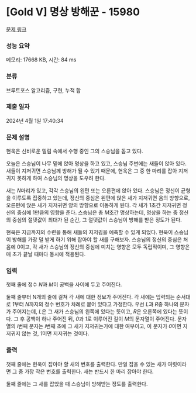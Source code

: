 # [Gold V] 명상 방해꾼 - 15980 

[문제 링크](https://www.acmicpc.net/problem/15980) 

### 성능 요약

메모리: 17668 KB, 시간: 84 ms

### 분류

브루트포스 알고리즘, 구현, 누적 합

### 제출 일자

2024년 4월 1일 17:40:34

### 문제 설명

<p>현욱은 신비로운 밀림 속에서 수행 중인 그의 스승님을 돕고 있다.</p>

<p>오늘은 스승님이 나무 밑에 앉아 명상을 하고 있고, 스승님 주변에는 새들이 앉아 있다. 새들이 지저귀면 스승님께 방해가 될 수 있기 때문에, 현욱은 그 중 한 마리를 잡아 지저귀지 못하게 하여 스승님의 명상을 도우려 한다.</p>

<p>새는 <em>N</em>마리가 있고, 각각 스승님의 왼편 또는 오른편에 앉아 있다. 스승님은 정신이 균형을 이루도록 집중하고 있는데, 정신의 중심은 왼편에 앉은 새가 지저귀면 음의 방향으로, 오른편에 앉은 새가 지저귀면 양의 방향으로 이동하게 된다. 각 새가 1초간 지저귀면 정신의 중심에 1만큼의 영향을 준다. 스승님은 총 <em>M</em>초간 명상하는데, 명상을 하는 중 정신의 중심의 절댓값이 최대가 된 순간, 그 절댓값이 스승님이 방해를 받은 정도가 된다.</p>

<p>현욱은 지금까지의 수련을 통해 새들의 지저귐을 예측할 수 있게 되었다. 현욱이 스승님이 방해를 가장 덜 받게 하기 위해 잡아야 할 새를 구해보자. 스승님의 정신의 중심은 처음에 0이고, 각 새가 스승님의 정신의 중심에 미치는 영향은 모두 독립적이며, 그 영향은 매 초가 끝날 때마다 동시에 적용된다.</p>

### 입력 

 <p>첫째 줄에 정수 <em>N</em>과 <em>M</em>이 공백을 사이에 두고 주어진다.</p>

<p>둘째 줄부터 N개의 줄에 걸쳐 각 새에 대한 정보가 주어진다. 각 새에는 입력되는 순서대로 <em>1</em>부터 <em>N</em>까지의 정수 번호가 차례로 붙어 있다고 가정한다. 우선<em> L</em>과 <em>R</em>중 하나의 문자가 주어지는데, <em>L</em>은 그 새가 스승님의 왼쪽에 있다는 뜻이고, <em>R</em>은 오른쪽에 있다는 뜻이다. 그 후 공백이 하나 주어진 뒤, <em>0</em>과 <em>1</em>로 이루어진 길이 <em>M</em>의 문자열이 주어진다. 문자열의 <em>i</em>번째 문자는 <em>i</em>번째 초에 그 새가 지저귀는가에 대한 여부이고, 이 문자가 <em>0</em>이면 지저귀지 않는 것, <em>1</em>이면 지저귀는 것이다.</p>

### 출력 

 <p>첫째 줄에는 현욱이 잡아야 할 새의 번호를 출력한다. 만일 잡을 수 있는 새가 여럿이라면 그 중 가장 작은 번호를 출력한다. 새는 반드시 한 마리 잡아야 한다.</p>

<p>둘째 줄에는 그 새를 잡았을 때 스승님이 방해받는 정도를 출력한다.</p>

